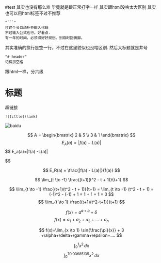 #test 
其实也没有那么难
毕竟就是跟正常打字一样
其实跟html没啥太大区别
其实也可以用html标签不过不推荐
```
"```"
打这个会自动补齐输入代码
不过输入公式也行，好看点.
有一年的时间，必须得好好规划。别临时抱佛脚。
```
其实准确的换行是空一行，不过在这里貌似也没啥区别.
然后大标题就是井号
```
"# header"
记得加空格
```
跟html一样，分六级
# 标题

超链接
```hyperlink
![tittle](link)
```
![baidu](https://www.baidu.com)

$$ A = \begin{bmatrix} 2 & 5 \\ 3 & 1 \end{bmatrix} $$$$ E_A(a) = |f(a) - L(a)| $$
$$ E_a(a)=|f(a) -L(a)|

$$

$$ E_R(a) = \frac{|f(a) - L(a)|}{f(a)} $$


$$ \lim_{t \to -1} \frac{(t+1)(t^2 - t + 1)}{t+1} $$

$$ \lim_{t \to -1} \frac{(t+1)(t^2 - t + 1)}{t+1} = \lim_{t \to -1} (t^2 - t + 1) = (-1)^2 - (-1) + 1 = 1 + 1 + 1 = 3 $$
$$ \lim_{t \to 1} \frac{(t+1)(t^2-t+1)}{t+1} $$

$$f(x)=a^{a+b}+δ $$
$$ f(x)=a_1+a_2+a_3 + ...+a_n $$

$$
f(x)=\lim_{x \to 1} \sin{\frac{\pi}{x}} + 3 +\alpha+\delta+\gamma+\epsilon+....
$$

$$\int_0^1 x^2 \, dx$$
$$\int_{0}^{70.03685135} x^2\,dx $$